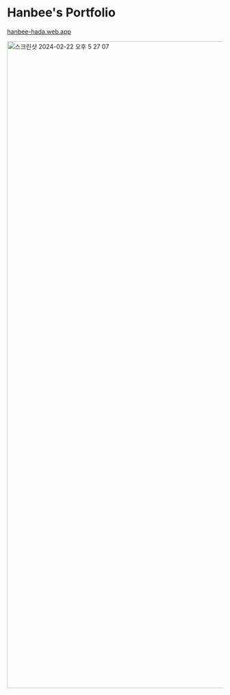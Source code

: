 # Hanbee's Portfolio
[hanbee-hada.web.app](https://hanbee-hada.web.app)

<img width="1512" alt="스크린샷 2024-02-22 오후 5 27 07" src="https://github.com/janghanbee/hanbee-hada/assets/104518532/de9aeffc-ba75-4dfa-95d5-15d603787abc">


